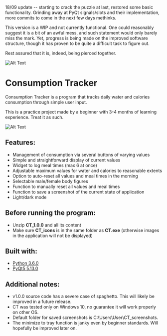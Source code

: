 18/09 update -- starting to crack the puzzle at last, restored some basic functionality. Grinding away at PyQt signals/slots and their implementation, more commits to come in the next few days methinks.



This version is a WIP and not currently functional. One could reasonably suggest it is a bit of an awful mess, and such statement would only barely miss the mark. Yet, progress is being made on the improved software structure, though it has proven to be quite a difficult task to figure out.

Rest assured that it is, indeed, being pierced together.

![Alt Text](https://i.imgur.com/mXnNxoN.gif)

# Consumption Tracker

Consumption Tracker is a program that tracks daily water and calories consumption through simple user input.

This is a practice project made by a beginner with 3-4 months of learning experience. Treat it as such.

![Alt Text](https://i.imgur.com/21M3Xrf.gif)

## Features:

* Management of consumption via several buttons of varying values
* Simple and straightforward display of current values
* Widget to log meal times (max 6 at once)
* Adjustable maximum values for water and calories to reasonable extents
* Option to auto-reset all values and meal times in the morning
* Selectable male/female body figures
* Function to manually reset all values and meal times
* Function to save a screenshot of the current state of application
* Light/dark mode

## Before running the program:
* Unzip **CT_1.0.0** and all its content
* Make sure **CT_icons** is in the same folder as **CT.exe** (otherwise images in the application will not be displayed)

## Built with:
* [Python 3.6.0](https://www.python.org/downloads/release/python-360/)
* [PyQt5 5.13.0](https://pypi.org/project/PyQt5/)

## Additional notes:
* v1.0.0 source code has a severe case of spaghetto. This will likely be improved in a future release.
* CT was tested only on Windows 10, no guarantee it will work properly on other OS.
* Default folder for saved screenshots is C:\Users\User\CT_screenshots.
* The minimize to tray function is janky even by beginner standards. Will hopefully be improved later on.
